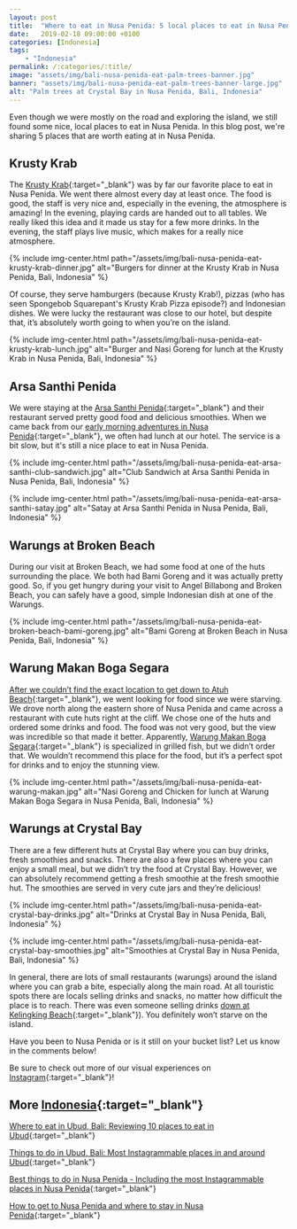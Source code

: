 ```yaml
---
layout: post
title:  "Where to eat in Nusa Penida: 5 local places to eat in Nusa Penida"
date:   2019-02-18 09:00:00 +0100
categories: [Indonesia]
tags:
    - "Indonesia"
permalink: /:categories/:title/
image: "assets/img/bali-nusa-penida-eat-palm-trees-banner.jpg"
banner: "assets/img/bali-nusa-penida-eat-palm-trees-banner-large.jpg"
alt: "Palm trees at Crystal Bay in Nusa Penida, Bali, Indonesia"
---
```


Even though we were mostly on the road and exploring the island, we still found some nice, local places to eat in Nusa Penida. In this blog post, we're sharing 5 places that are worth eating at in Nusa Penida.  

## Krusty Krab

The [Krusty Krab][krusty krab]{:target="_blank"} was by far our favorite place to eat in Nusa Penida. We went there almost every day at least once. The food is good, the staff is very nice and, especially in the evening, the atmosphere is amazing! In the evening, playing cards are handed out to all tables. We really liked this idea and it made us stay for a few more drinks. In the evening, the staff plays live music, which makes for a really nice atmosphere. 

{% include img-center.html path="/assets/img/bali-nusa-penida-eat-krusty-krab-dinner.jpg" alt="Burgers for dinner at the Krusty Krab in Nusa Penida, Bali, Indonesia" %}

Of course, they serve hamburgers (because Krusty Krab!), pizzas (who has seen Spongebob Squarepant's Krusty Krab Pizza episode?) and Indonesian dishes. We were lucky the restaurant was close to our hotel, but despite that, it’s absolutely worth going to when you’re on the island.

{% include img-center.html path="/assets/img/bali-nusa-penida-eat-krusty-krab-lunch.jpg" alt="Burger and Nasi Goreng for lunch at the Krusty Krab in Nusa Penida, Bali, Indonesia" %}

## Arsa Santhi Penida

We were staying at the [Arsa Santhi Penida][arsa santhi penida]{:target="_blank"} and their restaurant served pretty good food and delicious smoothies. When we came back from our [early morning adventures in Nusa Penida][things nusa penida]{:target="_blank"}, we often had lunch at our hotel. The service is a bit slow, but it's still a nice place to eat in Nusa Penida. 

{% include img-center.html path="/assets/img/bali-nusa-penida-eat-arsa-santhi-club-sandwich.jpg" alt="Club Sandwich at Arsa Santhi Penida in Nusa Penida, Bali, Indonesia" %}

{% include img-center.html path="/assets/img/bali-nusa-penida-eat-arsa-santhi-satay.jpg" alt="Satay at Arsa Santhi Penida in Nusa Penida, Bali, Indonesia" %}

## Warungs at Broken Beach 

During our visit at Broken Beach, we had some food at one of the huts surrounding the place. We both had Bami Goreng and it was actually pretty good. So, if you get hungry during your visit to Angel Billabong and Broken Beach, you can safely have a good, simple Indonesian dish at one of the Warungs. 

{% include img-center.html path="/assets/img/bali-nusa-penida-eat-broken-beach-bami-goreng.jpg" alt="Bami Goreng at Broken Beach in Nusa Penida, Bali, Indonesia" %}

## Warung Makan Boga Segara

[After we couldn’t find the exact location to get down to Atuh Beach][things nusa penida]{:target="_blank"}, we went looking for food since we were starving. We drove north along the eastern shore of Nusa Penida and came across a restaurant with cute huts right at the cliff. We chose one of the huts and ordered some drinks and food. The food was not very good, but the view was incredible so that made it better. Apparently, [Warung Makan Boga Segara][warung makan]{:target="_blank"} is specialized in grilled fish, but we didn’t order that. We wouldn’t recommend this place for the food, but it’s a perfect spot for drinks and to enjoy the stunning view. 

{% include img-center.html path="/assets/img/bali-nusa-penida-eat-warung-makan.jpg" alt="Nasi Goreng and Chicken for lunch at Warung Makan Boga Segara in Nusa Penida, Bali, Indonesia" %}

## Warungs at Crystal Bay

There are a few different huts at Crystal Bay where you can buy drinks, fresh smoothies and snacks. There are also a few places where you can enjoy a small meal, but we didn’t try the food at Crystal Bay. However, we can absolutely recommend getting a fresh smoothie at the fresh smoothie hut. The smoothies are served in very cute jars and they’re delicious! 

{% include img-center.html path="/assets/img/bali-nusa-penida-eat-crystal-bay-drinks.jpg" alt="Drinks at Crystal Bay in Nusa Penida, Bali, Indonesia" %}

{% include img-center.html path="/assets/img/bali-nusa-penida-eat-crystal-bay-smoothies.jpg" alt="Smoothies at Crystal Bay in Nusa Penida, Bali, Indonesia" %}

In general, there are lots of small restaurants (warungs) around the island where you can grab a bite, especially along the main road. At all touristic spots there are locals selling drinks and snacks, no matter how difficult the place is to reach. There was even someone selling drinks [down at Kelingking Beach][things nusa penida]{:target="_blank"}). You definitely won’t starve on the island. 

Have you been to Nusa Penida or is it still on your bucket list? Let us know in the comments below!

Be sure to check out more of our visual experiences on [Instagram][instagram]{:target="_blank"}!

## More [Indonesia][indonesia]{:target="_blank"}

[Where to eat in Ubud, Bali: Reviewing 10 places to eat in Ubud][eat ubud]{:target="_blank"}

[Things to do in Ubud, Bali: Most Instagrammable places in and around Ubud][things ubud]{:target="_blank"}

[Best things to do in Nusa Penida - Including the most Instagrammable places in Nusa Penida][things nusa penida]{:target="_blank"}

[How to get to Nusa Penida and where to stay in Nusa Penida][stay nusa penida]{:target="_blank"}



[eat ubud]: https://kipamojo.world/indonesia/Where-to-eat-in-Ubud-Bali-Reviewing-10-places-to-eat-in-Ubud/ 
[things ubud]: https://kipamojo.world/indonesia/Things-to-do-in-Ubud-Bali-Most-Instagrammable-places-in-and-around-Ubud/ 
[things nusa penida]: https://kipamojo.world/indonesia/Best-things-to-do-in-Nusa-Penida-Including-the-most-Instagrammable-places-in-Nusa-Penida/ 
[stay nusa penida]: https://kipamojo.world/indonesia/How-to-get-to-Nusa-Penida-and-where-to-stay-in-Nusa-Penida/ 

[instagram]: https://instagram.com/kipamojo  
[indonesia]: https://kipamojo.world/tags.html#indonesia

[krusty krab]: https://goo.gl/maps/Us3mtVXyuDP2
[arsa santhi penida]: https://goo.gl/maps/iKMEf6kiqCt
[warung makan]: https://goo.gl/maps/Jvi5aqv8Anq
